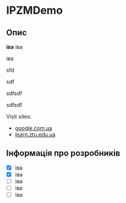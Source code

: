 # IPZMDemo
## Опис

**іва**
іва

іва

sfd

sdf

sdfsdf

sdfsdf

Visit sites:
* [google.com.ua](https://google.com.ua/)
* [learn.ztu.edu.ua](https://learn.ztu.edu.ua/)

## Інформація про розробників

- [x] іва
- [x] іва
- [ ] іва
- [ ] іва
- [ ] іва
